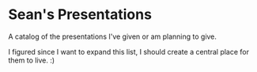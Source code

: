 # Sean's Presentations
A catalog of the presentations I've given or am planning to give. 

I figured since I want to expand this list, I should create a central place for them to live. :)
